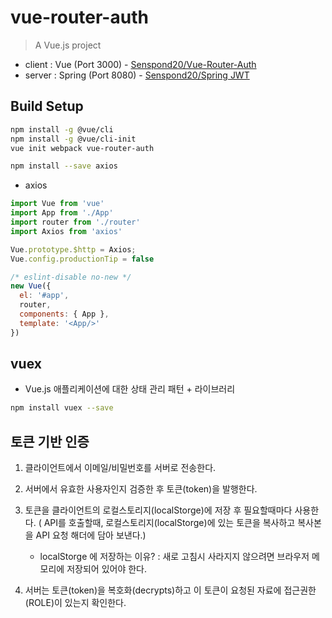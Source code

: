 # vue-router-auth

> A Vue.js project

+ client : Vue (Port 3000) - [Senspond20/Vue-Router-Auth](https://github.com/senspond20/Vue-Router-Auth)
+ server : Spring (Port 8080) - [Senspond20/Spring JWT](https://github.com/senspond20/Spring_JWT)

## Build Setup

```bash
npm install -g @vue/cli
npm install -g @vue/cli-init
vue init webpack vue-router-auth

npm install --save axios
```

+ axios

```js
import Vue from 'vue'
import App from './App'
import router from './router'
import Axios from 'axios'

Vue.prototype.$http = Axios;
Vue.config.productionTip = false

/* eslint-disable no-new */
new Vue({
  el: '#app',
  router,
  components: { App },
  template: '<App/>'
})
```

## **vuex**
+ Vue.js 애플리케이션에 대한 상태 관리 패턴 + 라이브러리

```bash
npm install vuex --save
```

## 토큰 기반 인증 

1. 클라이언트에서 이메일/비밀번호를 서버로 전송한다.

2. 서버에서 유효한 사용자인지 검증한 후 토큰(token)을 발행한다.

3. 토큰을 클라이언트의 로컬스토리지(localStorge)에 저장 후  필요할때마다 사용한다.
( API를 호출할때, 로컬스토리지(localStorge)에 있는 토큰을 복사하고 복사본을 API 요청 해더에 담아 보낸다.)

    + localStorge 에 저장하는 이유? : 새로 고침시 사라지지 않으려면 브라우저 메모리에 저장되어 있어야 한다.

4. 서버는 토큰(token)을 복호화(decrypts)하고 이 토큰이 요청된 자료에 접근권한(ROLE)이 있는지 확인한다.


